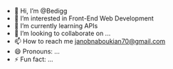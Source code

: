 - 👋 Hi, I’m @Bedigg
- 👀 I’m interested in Front-End Web Development
- 🌱 I’m currently learning APIs
- 💞️ I’m looking to collaborate on ...
- 📫 How to reach me janobnaboukian70@gmail.com
- 😄 Pronouns: ...
- ⚡ Fun fact: ...

<!---
Bedigg/Bedigg is a ✨ special ✨ repository because its `README.md` (this file) appears on your GitHub profile.
You can click the Preview link to take a look at your changes.
--->
